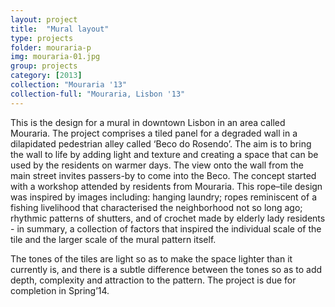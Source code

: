 ```yaml
---
layout: project
title:  "Mural layout"
type: projects
folder: mouraria-p
img: mouraria-01.jpg
group: projects
category: [2013]
collection: "Mouraria '13"
collection-full: "Mouraria, Lisbon '13" 
---
```


This is the design for a mural in downtown Lisbon in an area called Mouraria.  The project comprises a tiled panel for a degraded wall in a dilapidated pedestrian alley called ‘Beco do Rosendo’.  The aim is to bring the wall to life by adding light and texture and creating a space that can be used by the residents on warmer days.  The view onto the wall from the main street invites passers-by to come into the Beco.  The concept started with a workshop attended by residents from Mouraria.  This rope–tile design was inspired by images including: hanging laundry; ropes reminiscent of a fishing livelihood that characterised the neighborhood not so long ago; rhythmic patterns of shutters, and of crochet made by elderly lady residents - in summary, a collection of factors that inspired the individual scale of the tile and the larger scale of the mural pattern itself.

The tones of the tiles are light so as to make the space lighter than it currently is, and there is a subtle difference between the tones so as to add depth, complexity and attraction to the pattern.  The project is due for completion in Spring’14.
